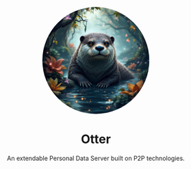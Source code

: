 <center>
<img src="./docs/cover.jpg" height=250 width=250 style="border-radius: 100%;"/>

# Otter

An extendable Personal Data Server built on P2P technologies.

</center>
